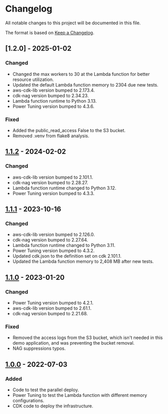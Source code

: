 # Changelog
All notable changes to this project will be documented in this file.

The format is based on [Keep a Changelog](https://keepachangelog.com/en/1.0.0/).

## [1.2.0] - 2025-01-02
### Changed
- Changed the max workers to 30 at the Lambda function for better
  resource utilization.
- Updated the default Lambda function memory to 2304 due new tests. 
- aws-cdk-lib version bumped to 2.173.4.
- cdk-nag version bumped to 2.34.23.
- Lambda function runtime to Python 3.13.
- Power Tuning version bumped to 4.3.6.

### Fixed
- Added the public_read_access False to the S3 bucket.
- Removed .venv from flake8 analysis.

## [1.1.2] - 2024-02-02
### Changed
- aws-cdk-lib version bumped to 2.101.1.
- cdk-nag version bumped to 2.28.27.
- Lambda function runtime changed to Python 3.12.
- Power Tuning version bumped to 4.3.3.

## [1.1.1] - 2023-10-16
### Changed
- aws-cdk-lib version bumped to 2.126.0.
- cdk-nag version bumped to 2.27.64.
- Lambda function runtime changed to Python 3.11.
- Power Tuning version bumped to 4.3.2.
- Updated cdk.json to the definition set on cdk 2.101.1.
- Updated the Lambda function memory to 2,408 MB after new tests.

## [1.1.0] - 2023-01-20
### Changed
- Power Tuning version bumped to 4.2.1.
- aws-cdk-lib version bumped to 2.61.1.
- cdk-nag version bumped to 2.21.68.

### Fixed
- Removed the access logs from the S3 bucket, which isn't needed in
  this demo application, and was preventing the bucket removal.
- NAG suppressions typos.


## [1.0.0] - 2022-07-03
### Added
- Code to test the parallel deploy.
- Power Tuning to test the Lambda function with different memory
  configurations.
- CDK code to deploy the infrastructure.

[1.1.2]: https://github.com/aws-samples/aws-lambda-parallel-download/tree/v1.1.2
[1.1.1]: https://github.com/aws-samples/aws-lambda-parallel-download/tree/v1.1.1
[1.1.0]: https://github.com/aws-samples/aws-lambda-parallel-download/tree/v1.1.0
[1.0.0]: https://github.com/aws-samples/aws-lambda-parallel-download/tree/v1.0.0